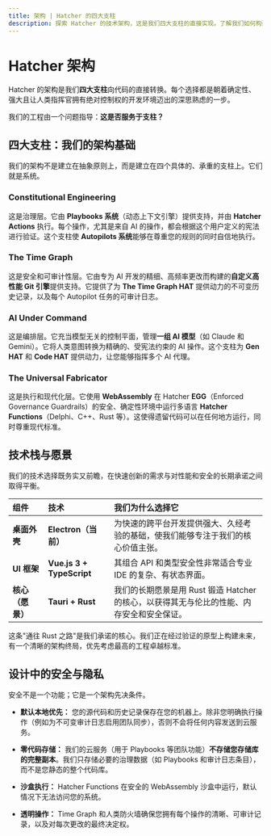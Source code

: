 ```yaml
---
title: 架构 | Hatcher 的四大支柱
description: 探索 Hatcher 的技术架构，这是我们四大支柱的直接实现。了解我们如何构建确定性、模型无关且以开发者为中心的 IDE。
---
```


# Hatcher 架构

Hatcher 的架构是我们**四大支柱**向代码的直接转换。每个选择都是朝着确定性、强大且让人类指挥官拥有绝对控制权的开发环境迈出的深思熟虑的一步。

我们的工程由一个问题指导：**这是否服务于支柱？**

## 四大支柱：我们的架构基础

我们的架构不是建立在抽象原则上，而是建立在四个具体的、承重的支柱上。它们就是系统。

### <DocIcon type="constitutional" inline /> Constitutional Engineering

这是治理层。它由 **Playbooks 系统**（动态上下文引擎）提供支持，并由 **Hatcher Actions** 执行。每个操作，尤其是来自 AI 的操作，都会根据这个用户定义的宪法进行验证。这个支柱使 **Autopilots 系统**能够在尊重您的规则的同时自信地执行。

### <DocIcon type="time-graph" inline /> The Time Graph

这是安全和可审计性层。它由专为 AI 开发的精细、高频率更改而构建的**自定义高性能 Git 引擎**提供支持。它提供了为 **The Time Graph HAT** 提供动力的不可变历史记录，以及每个 Autopilot 任务的可审计日志。

### <DocIcon type="ai-command" inline /> AI Under Command

这是编排层。它充当模型无关的控制平面，管理**一组 AI 模型**（如 Claude 和 Gemini）。它将人类意图转换为精确的、受宪法约束的 AI 操作。这个支柱为 **Gen HAT** 和 **Code HAT** 提供动力，让您能够指挥多个 AI 代理。

### <DocIcon type="universal-fabricator" inline /> The Universal Fabricator

这是执行和现代化层。它使用 **WebAssembly** 在 Hatcher **EGG**（Enforced Governance Guardrails）的安全、确定性环境中运行多语言 **Hatcher Functions**（Delphi、C++、Rust 等）。这使得遗留代码可以在任何地方运行，同时尊重现代标准。

## 技术栈与愿景

我们的技术选择既务实又前瞻，在快速创新的需求与对性能和安全的长期承诺之间取得平衡。

| 组件              | 技术                      | 我们为什么选择它                                                                                       |
| :---------------- | :------------------------ | :----------------------------------------------------------------------------------------------------- |
| **桌面外壳**      | **Electron（当前）**      | 为快速的跨平台开发提供强大、久经考验的基础，使我们能够专注于我们的核心价值主张。                       |
| **UI 框架**       | **Vue.js 3 + TypeScript** | 其组合 API 和类型安全性非常适合专业 IDE 的复杂、有状态界面。                                           |
| **核心（愿景）**  | **Tauri + Rust**          | 我们的长期愿景是用 Rust 锻造 Hatcher 的核心，以获得其无与伦比的性能、内存安全和安全保证。             |

这条"通往 Rust 之路"是我们承诺的核心。我们正在经过验证的原型上构建未来，有一个清晰的架构终局，优先考虑最高的工程卓越标准。

## 设计中的安全与隐私

安全不是一个功能；它是一个架构先决条件。

- **默认本地优先：** 您的源代码和历史记录保存在您的机器上。除非您明确执行操作（例如为不可变审计日志启用团队同步），否则不会将任何内容发送到云服务。

- **零代码存储：** 我们的云服务（用于 Playbooks 等团队功能）**不存储您存储库的完整副本**。我们只存储必要的治理数据（如 Playbooks 和审计日志条目），而不是您静态的整个代码库。

- **沙盒执行：** Hatcher Functions 在安全的 WebAssembly 沙盒中运行，默认情况下无法访问您的系统。

- **透明操作：** Time Graph 和人类防火墙确保您拥有每个操作的清晰、可审计记录，以及对每次更改的最终决定权。

<PageCTA
  title="准备深入了解？"
  subtitle="探索我们的架构如何实现下一代 AI 辅助开发"
  buttonText="阅读理念"
  buttonLink="/zh-cn/philosophy"
  buttonStyle="secondary"
  footer="以安全、隐私和开发者控制为核心构建"
/>
